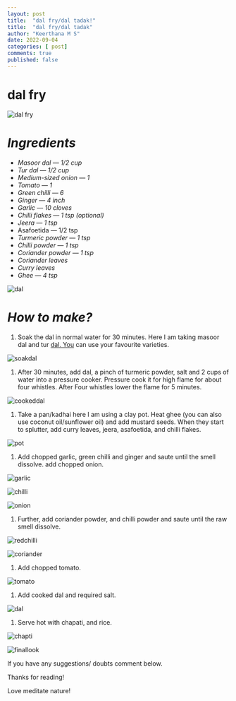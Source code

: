 ```yaml
---
layout: post
title:  "dal fry/dal tadak!"
title:  "dal fry/dal tadak"
author: "Keerthana M S"
date: 2022-09-04
categories: [ post]
comments: true
published: false
---
```

# dal fry
![dal fry](https://raw.githubusercontent.com/kevy-vinu/naran.ga/master/assets/1.jpeg)

# ***Ingredients***

- *Masoor dal — 1/2 cup*
- *Tur dal — 1/2 cup*
- *Medium-sized onion — 1*
- *Tomato — 1*
- *Green chilli — 6*
- *Ginger — 4 inch*
- *Garlic — 10 cloves*
- *Chilli flakes — 1 tsp (optional)*
- *Jeera — 1 tsp*
- Asafoetida — 1/2 tsp
- *Turmeric powder — 1 tsp*
- *Chilli powder — 1 tsp*
- *Coriander powder — 1 tsp*
- *Coriander leaves*
- *Curry leaves*
- *Ghee — 4 tsp*

   

![dal](https://raw.githubusercontent.com/kevy-vinu/naran.ga/master/assets/2.jpeg)

# ***How to make?***

1. Soak the dal in normal water for 30 minutes. Here I am taking masoor dal and tur [dal. You](http://dal.You) can use your favourite varieties.

![soakdal](https://raw.githubusercontent.com/kevy-vinu/naran.ga/master/assets/3.jpeg)

1. After 30 minutes, add dal, a pinch of turmeric powder, salt and 2 cups of water into a pressure cooker. Pressure cook it for high flame for about four whistles. After Four whistles lower the flame for 5 minutes.

![cookeddal](https://raw.githubusercontent.com/kevy-vinu/naran.ga/master/assets/4%20(2).jpeg)

1. Take a pan/kadhai here I am using a clay pot. Heat ghee (you can also use coconut oil/sunflower oil) and add mustard seeds. When they start to splutter, add curry leaves, jeera, asafoetida, and chilli flakes.

![pot](https://raw.githubusercontent.com/kevy-vinu/naran.ga/master/assets/4%20(2).jpeg)

1. Add chopped garlic, green chilli and ginger and saute until the smell dissolve. add chopped onion.

![garlic](https://raw.githubusercontent.com/kevy-vinu/naran.ga/master/assets/6%20(1).jpeg)

![chilli](https://raw.githubusercontent.com/kevy-vinu/naran.ga/master/assets/7%20(1).jpeg)

![onion](https://raw.githubusercontent.com/kevy-vinu/naran.ga/master/assets/8%20(1).jpeg)

1. Further, add coriander powder, and chilli powder and saute until the raw smell dissolve.

![redchilli](https://raw.githubusercontent.com/kevy-vinu/naran.ga/master/assets/8%20(1).jpeg)

![coriander](https://raw.githubusercontent.com/kevy-vinu/naran.ga/master/assets/11%20(1).jpeg)

1. Add chopped tomato.

![tomato](https://raw.githubusercontent.com/kevy-vinu/naran.ga/master/assets/12%20(1).jpeg)

1. Add cooked dal and required salt.

![dal](https://raw.githubusercontent.com/kevy-vinu/naran.ga/master/assets/13%20(1).jpeg)

1. Serve hot with chapati, and rice.

![chapti](https://raw.githubusercontent.com/kevy-vinu/naran.ga/master/assets/14.jpeg)

![finallook](https://raw.githubusercontent.com/kevy-vinu/naran.ga/master/assets/15.jpeg)

If you have any suggestions/ doubts comment below.

Thanks for reading!

Love meditate nature!